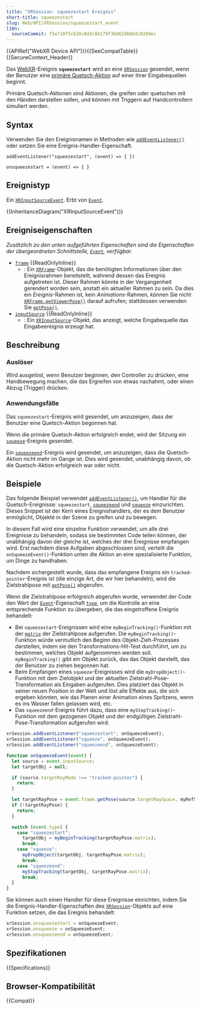 ```yaml
---
title: "XRSession: squeezestart Ereignis"
short-title: squeezestart
slug: Web/API/XRSession/squeezestart_event
l10n:
  sourceCommit: f5e710f5c620c8d3c8b179f3b062d6bbdc8389ec
---
```


{{APIRef("WebXR Device API")}}{{SeeCompatTable}}{{SecureContext_Header}}

Das [WebXR](/de/docs/Web/API/WebXR_Device_API)-Ereignis **`squeezestart`** wird an eine [`XRSession`](/de/docs/Web/API/XRSession) gesendet, wenn der Benutzer eine [primäre Quetsch-Aktion](/de/docs/Web/API/WebXR_Device_API/Inputs#primary_squeeze_action) auf einer ihrer Eingabequellen beginnt.

Primäre Quetsch-Aktionen sind Aktionen, die greifen oder quetschen mit den Händen darstellen sollen, und können mit Triggern auf Handcontrollern simuliert werden.

## Syntax

Verwenden Sie den Ereignisnamen in Methoden wie [`addEventListener()`](/de/docs/Web/API/EventTarget/addEventListener) oder setzen Sie eine Ereignis-Handler-Eigenschaft.

```js-nolint
addEventListener("squeezestart", (event) => { })

onsqueezestart = (event) => { }
```

## Ereignistyp

Ein [`XRInputSourceEvent`](/de/docs/Web/API/XRInputSourceEvent). Erbt von [`Event`](/de/docs/Web/API/Event).

{{InheritanceDiagram("XRInputSourceEvent")}}

## Ereigniseigenschaften

_Zusätzlich zu den unten aufgeführten Eigenschaften sind die Eigenschaften der übergeordneten Schnittstelle, [`Event`](/de/docs/Web/API/Event), verfügbar._

- [`frame`](/de/docs/Web/API/XRInputSourceEvent/frame) {{ReadOnlyInline}}
  - : Ein [`XRFrame`](/de/docs/Web/API/XRFrame)-Objekt, das die benötigten Informationen über den Ereignisrahmen bereitstellt, während dessen das Ereignis aufgetreten ist. Dieser Rahmen könnte in der Vergangenheit gerendert worden sein, anstatt ein aktueller Rahmen zu sein. Da dies ein _Ereignis_-Rahmen ist, kein _Animations_-Rahmen, können Sie nicht [`XRFrame.getViewerPose()`](/de/docs/Web/API/XRFrame/getViewerPose) darauf aufrufen; stattdessen verwenden Sie [`getPose()`](/de/docs/Web/API/XRFrame/getPose).
- [`inputSource`](/de/docs/Web/API/XRInputSourceEvent/inputSource) {{ReadOnlyInline}}
  - : Ein [`XRInputSource`](/de/docs/Web/API/XRInputSource)-Objekt, das anzeigt, welche Eingabequelle das Eingabeereignis erzeugt hat.

## Beschreibung

### Auslöser

Wird ausgelöst, wenn Benutzer beginnen, den Controller zu drücken, eine Handbewegung machen, die das Ergreifen von etwas nachahmt, oder einen Abzug (Trigger) drücken.

### Anwendungsfälle

Das `squeezestart`-Ereignis wird gesendet, um anzuzeigen, dass der Benutzer eine Quetsch-Aktion begonnen hat.

Wenn die primäre Quetsch-Aktion erfolgreich endet, wird der Sitzung ein [`squeeze`](/de/docs/Web/API/XRSession/squeeze_event)-Ereignis gesendet.

Ein [`squeezeend`](/de/docs/Web/API/XRSession/squeezeend_event)-Ereignis wird gesendet, um anzuzeigen, dass die Quetsch-Aktion nicht mehr im Gange ist. Dies wird gesendet, unabhängig davon, ob die Quetsch-Aktion erfolgreich war oder nicht.

## Beispiele

Das folgende Beispiel verwendet [`addEventListener()`](/de/docs/Web/API/EventTarget/addEventListener), um Handler für die Quetsch-Ereignisse: `squeezestart`, [`squeezeend`](/de/docs/Web/API/XRSession/squeezeend_event) und [`squeeze`](/de/docs/Web/API/XRSession/squeeze_event) einzurichten. Dieses Snippet ist der Kern eines Ereignishandlers, der es dem Benutzer ermöglicht, Objekte in der Szene zu greifen und zu bewegen.

In diesem Fall wird eine einzelne Funktion verwendet, um alle drei Ereignisse zu behandeln, sodass sie bestimmten Code teilen können, der unabhängig davon der gleiche ist, welches der drei Ereignisse empfangen wird. Erst nachdem diese Aufgaben abgeschlossen sind, verteilt die `onSqueezeEvent()`-Funktion unten die Aktion an eine spezialisierte Funktion, um Dinge zu handhaben.

Nachdem sichergestellt wurde, dass das empfangene Ereignis ein `tracked-pointer`-Ereignis ist (die einzige Art, die wir hier behandeln), wird die Zielstrahlpose mit [`getPose()`](/de/docs/Web/API/XRFrame/getPose) abgerufen.

Wenn die Zielstrahlpose erfolgreich abgerufen wurde, verwendet der Code den Wert der [`Event`](/de/docs/Web/API/Event)-Eigenschaft [`type`](/de/docs/Web/API/Event/type), um die Kontrolle an eine entsprechende Funktion zu übergeben, die das eingetroffene Ereignis behandelt:

- Bei `squeezestart`-Ereignissen wird eine `myBeginTracking()`-Funktion mit der [`matrix`](/de/docs/Web/API/XRRigidTransform/matrix) der Zielstrahlpose aufgerufen. Die `myBeginTracking()`-Funktion würde vermutlich den Beginn des Objekt-Zieh-Prozesses darstellen, indem sie den Transformations-Hit-Test durchführt, um zu bestimmen, welches Objekt aufgenommen werden soll. `myBeginTracking()` gibt ein Objekt zurück, das das Objekt darstellt, das der Benutzer zu ziehen begonnen hat.
- Beim Empfangen eines `squeeze`-Ereignisses wird die `myDropObject()`-Funktion mit dem Zielobjekt und der aktuellen Zielstrahl-Pose-Transformation als Eingaben aufgerufen. Dies platziert das Objekt in seiner neuen Position in der Welt und löst alle Effekte aus, die sich ergeben könnten, wie das Planen einer Animation eines Spritzens, wenn es ins Wasser fallen gelassen wird, etc.
- Das `squeezeend`-Ereignis führt dazu, dass eine `myStopTracking()`-Funktion mit dem gezogenen Objekt und der endgültigen Zielstrahl-Pose-Transformation aufgerufen wird.

```js
xrSession.addEventListener("squeezestart", onSqueezeEvent);
xrSession.addEventListener("squeeze", onSqueezeEvent);
xrSession.addEventListener("squeezeend", onSqueezeEvent);

function onSqueezeEvent(event) {
  let source = event.inputSource;
  let targetObj = null;

  if (source.targetRayMode !== "tracked-pointer") {
    return;
  }

  let targetRayPose = event.frame.getPose(source.targetRaySpace, myRefSpace);
  if (!targetRayPose) {
    return;
  }

  switch (event.type) {
    case "squeezestart":
      targetObj = myBeginTracking(targetRayPose.matrix);
      break;
    case "squeeze":
      myDropObject(targetObj, targetRayPose.matrix);
      break;
    case "squeezeend":
      myStopTracking(targetObj, targetRayPose.matrix);
      break;
  }
}
```

Sie können auch einen Handler für diese Ereignisse einrichten, indem Sie die Ereignis-Handler-Eigenschaften des [`XRSession`](/de/docs/Web/API/XRSession)-Objekts auf eine Funktion setzen, die das Ereignis behandelt:

```js
xrSession.onsqueezestart = onSqueezeEvent;
xrSession.onsqueeze = onSqueezeEvent;
xrSession.onsqueezeend = onSqueezeEvent;
```

## Spezifikationen

{{Specifications}}

## Browser-Kompatibilität

{{Compat}}
